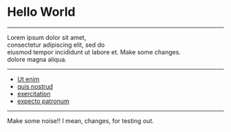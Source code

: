 # Hello World

---

Lorem ipsum dolor sit amet,  
consectetur adipiscing elit, sed do  
eiusmod tempor incididunt ut labore et. Make some changes.  
dolore magna aliqua. 

---

- [Ut enim](/@My-username/rJvCElApE)
- [quis nostrud](/hello-world)
- [exercitation](/hello-world)
- [expecto patronum](/harry-potter)

---

Make some noise!! I mean, changes, for testing out.